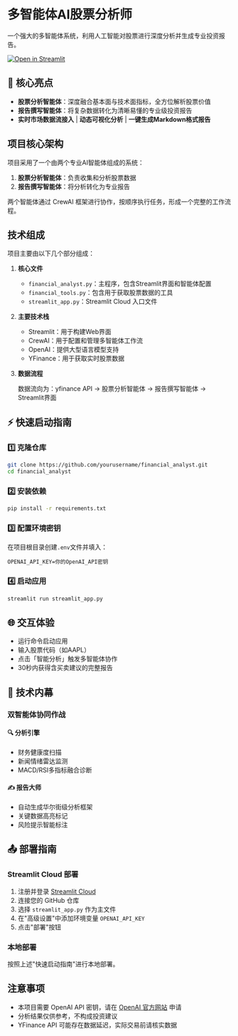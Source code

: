 # 多智能体AI股票分析师

一个强大的多智能体系统，利用人工智能对股票进行深度分析并生成专业投资报告。

[![Open in Streamlit](https://static.streamlit.io/badges/streamlit_badge_black_white.svg)](https://financial-analyst.streamlit.app/)

## 🎯 核心亮点

- **股票分析智能体**：深度融合基本面与技术面指标，全方位解析股票价值
- **报告撰写智能体**：将复杂数据转化为清晰易懂的专业级投资报告
- **实时市场数据流接入** | **动态可视化分析** | **一键生成Markdown格式报告**

## 项目核心架构

项目采用了一个由两个专业AI智能体组成的系统：

1. **股票分析智能体**：负责收集和分析股票数据
2. **报告撰写智能体**：将分析转化为专业报告

两个智能体通过 CrewAI 框架进行协作，按顺序执行任务，形成一个完整的工作流程。

## 技术组成

项目主要由以下几个部分组成：

1. **核心文件**
   - `financial_analyst.py`：主程序，包含Streamlit界面和智能体配置
   - `financial_tools.py`：包含用于获取股票数据的工具
   - `streamlit_app.py`：Streamlit Cloud 入口文件

2. **主要技术栈**
   - Streamlit：用于构建Web界面
   - CrewAI：用于配置和管理多智能体工作流
   - OpenAI：提供大型语言模型支持
   - YFinance：用于获取实时股票数据

3. **数据流程**
   
   数据流向为：yfinance API → 股票分析智能体 → 报告撰写智能体 → Streamlit界面

## ⚡ 快速启动指南

### 1️⃣ 克隆仓库

```bash
git clone https://github.com/yourusername/financial_analyst.git
cd financial_analyst
```

### 2️⃣ 安装依赖

```bash
pip install -r requirements.txt
```

### 3️⃣ 配置环境密钥

在项目根目录创建`.env`文件并填入：

```
OPENAI_API_KEY=你的OpenAI_API密钥
```

### 4️⃣ 启动应用

```bash
streamlit run streamlit_app.py
```

## 🌐 交互体验

- 运行命令启动应用
- 输入股票代码（如AAPL）
- 点击「智能分析」触发多智能体协作
- 30秒内获得含买卖建议的完整报告

## 🤖 技术内幕

### 双智能体协同作战

#### 🔍 分析引擎
- 财务健康度扫描
- 新闻情绪雷达监测
- MACD/RSI多指标融合诊断

#### ✍️ 报告大师
- 自动生成华尔街级分析框架
- 关键数据高亮标记
- 风险提示智能标注

## 📤 部署指南

### Streamlit Cloud 部署

1. 注册并登录 [Streamlit Cloud](https://streamlit.io/cloud)
2. 连接您的 GitHub 仓库
3. 选择 `streamlit_app.py` 作为主文件
4. 在"高级设置"中添加环境变量 `OPENAI_API_KEY`
5. 点击"部署"按钮

### 本地部署

按照上述"快速启动指南"进行本地部署。

## 注意事项

- 本项目需要 OpenAI API 密钥，请在 [OpenAI 官方网站](https://platform.openai.com/) 申请
- 分析结果仅供参考，不构成投资建议
- YFinance API 可能存在数据延迟，实际交易前请核实数据 